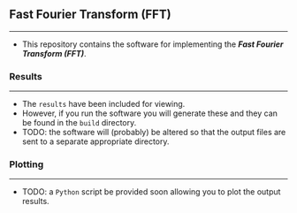 ## Fast Fourier Transform (FFT)
---
* This repository contains the software for implementing the ___Fast Fourier Transform (FFT)___.

### Results
---
* The `results` have been included for viewing.
* However, if you run the software you will generate these and they can be found in the `build` directory.
* TODO: the software will (probably) be altered so that the output files are sent to a separate appropriate directory.

### Plotting
---
* TODO: a `Python` script be provided soon allowing you to plot the output results.
